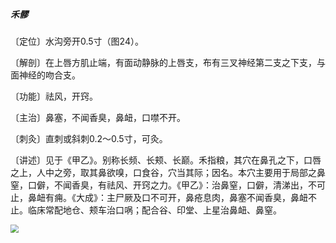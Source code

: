 ##### 禾髎

〔定位〕水沟旁开0.5寸（图24）。

〔解剖〕在上唇方肌止端，有面动静脉的上唇支，布有三叉神经第二支之下支，与面神经的吻合支。

〔功能〕祛风，开窍。

〔主治〕鼻塞，不闻香臭，鼻衄，口噤不开。 

〔刺灸〕直刺或斜刺0.2〜0.5寸，可灸。

〔讲述〕见于《甲乙》。别称长频、长颊、长巅。禾指粮，其穴在鼻孔之下，口唇之上，人中之旁，取其鼻欲嗅，口食谷，穴当其际；因名。本穴主要用于局部之鼻窒，口僻，不闻香臭，有祛风、开窍之力。《甲乙》：治鼻窒，口僻，清涕出，不可止，鼻衄有痈。《大成》：主尸厥及口不可开，鼻疮息肉，鼻塞不闻香臭，鼻衄不止。临床常配地仓、颊车治口㖞；配合谷、印堂、上星治鼻衄、鼻窒。

<img src="img/图24.jpg" style="zoom:80%;" />
